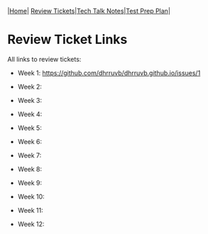 |[Home](..)| [Review Tickets](.)|[Tech Talk Notes](../techtalknotes)|[Test Prep Plan](../testprepplan)|
# Review Ticket Links
All links to review tickets:

- Week 1: https://github.com/dhrruvb/dhrruvb.github.io/issues/1


- Week 2:


- Week 3:


- Week 4:


- Week 5:


- Week 6:


- Week 7:


- Week 8:


- Week 9:


- Week 10:


- Week 11:


- Week 12:

